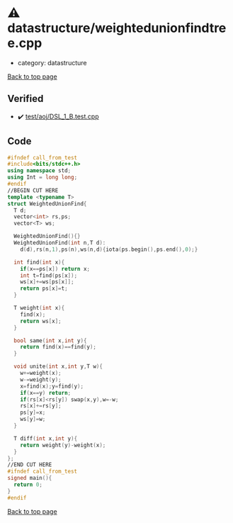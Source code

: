 <!-- mathjax config similar to math.stackexchange -->
<script type="text/javascript" async
  src="https://cdnjs.cloudflare.com/ajax/libs/mathjax/2.7.5/MathJax.js?config=TeX-MML-AM_CHTML">
</script>
<script type="text/x-mathjax-config">
  MathJax.Hub.Config({
    TeX: { equationNumbers: { autoNumber: "AMS" }},
    tex2jax: {
      inlineMath: [ ['$','$'] ],
      processEscapes: true
    },
    "HTML-CSS": { matchFontHeight: false },
    displayAlign: "left",
    displayIndent: "2em"
  });
</script>

<script type="text/javascript" src="https://cdnjs.cloudflare.com/ajax/libs/jquery/3.4.1/jquery.min.js"></script>
<script src="https://cdn.jsdelivr.net/npm/jquery-balloon-js@1.1.2/jquery.balloon.min.js" integrity="sha256-ZEYs9VrgAeNuPvs15E39OsyOJaIkXEEt10fzxJ20+2I=" crossorigin="anonymous"></script>
<script type="text/javascript" src="../../assets/js/copy-button.js"></script>
<link rel="stylesheet" href="../../assets/css/copy-button.css" />


# :warning: datastructure/weightedunionfindtree.cpp
* category: datastructure


[Back to top page](../../index.html)



## Verified
* :heavy_check_mark: [test/aoj/DSL_1_B.test.cpp](../../verify/test/aoj/DSL_1_B.test.cpp.html)


## Code
```cpp
#ifndef call_from_test
#include<bits/stdc++.h>
using namespace std;
using Int = long long;
#endif
//BEGIN CUT HERE
template <typename T>
struct WeightedUnionFind{
  T d;
  vector<int> rs,ps;
  vector<T> ws;

  WeightedUnionFind(){}
  WeightedUnionFind(int n,T d):
    d(d),rs(n,1),ps(n),ws(n,d){iota(ps.begin(),ps.end(),0);}

  int find(int x){
    if(x==ps[x]) return x;
    int t=find(ps[x]);
    ws[x]+=ws[ps[x]];
    return ps[x]=t;
  }

  T weight(int x){
    find(x);
    return ws[x];
  }

  bool same(int x,int y){
    return find(x)==find(y);
  }

  void unite(int x,int y,T w){
    w+=weight(x);
    w-=weight(y);
    x=find(x);y=find(y);
    if(x==y) return;
    if(rs[x]<rs[y]) swap(x,y),w=-w;
    rs[x]+=rs[y];
    ps[y]=x;
    ws[y]=w;
  }

  T diff(int x,int y){
    return weight(y)-weight(x);
  }
};
//END CUT HERE
#ifndef call_from_test
signed main(){
  return 0;
}
#endif

```

[Back to top page](../../index.html)

